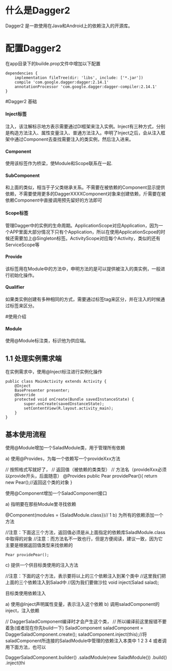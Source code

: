 # 什么是Dagger2
 Dagger2 是一款使用在Java和Android上的依赖注入的开源库。
# 配置Dagger2
在app目录下的builde.prop文件中增加以下配置

```
dependencies {
    implementation fileTree(dir: 'libs', include: ['*.jar'])
    compile 'com.google.dagger:dagger:2.14.1'
    annotationProcessor 'com.google.dagger:dagger-compiler:2.14.1'
}

```

#Dagger2 基础
#### Inject标签
注入，该注解标示地方表示需要通过DI框架来注入实例。Inject有三种方式，分别是构造方法注入、属性变量注入、普通方法注入。申明了Inject之后，会从注入框架中通过Component去查找需要注入的类实例，然后注入进来。

#### Component
使用该标签作为桥梁，使Module和Scope联系在一起.
#### SubComponent 
和上面的类似，相当于子父类继承关系。不需要在被依赖的Component显示提供依赖，不需要使用更多的DaggerXXXXComponent对象来创建依赖，斤需要在被依赖Component中直接调用预先留好的方法即可
#### Scope标签
管理Dagger中的实例的生命周期。ApplicationScope对应Application，因为一个APP里面大部分情况下只有个Application，所以在使用ApplicationScpoe的时候还需要加上@Singleton标签。ActivityScope对应每个Activity，类似的还有ServiceScope等
#### Provide
该标签用在Module中的方法中，申明方法的是可以提供被注入的类实例，一般进行初始化操作。
#### Qualifier
如果类实例创建有多种相同的方式，需要通过标签tag来区分，并在注入的时候通过标签来区分。

#使用介绍
#### Module
使用@Module标注类，标识他为供应端。

## 1.1 处理实例需求端
在实例需求中，使用@Inject标注进行实例化操作

```
public class MainActivity extends Activity {
    @Inject
    BasePresenter presenter;
    @Override
    protected void onCreate(Bundle savedInstanceState) {
        super.onCreate(savedInstanceState);
        setContentView(R.layout.activity_main);
    }
}
```

## 基本使用流程
使用@Module增加一个SaladModule类，用于管理所有依赖

a) 使用@Provides，为每一个依赖写一个provideXxx方法

 // 按照格式写就好了，
    // 返回值（被依赖的类类型）
    // 方法名（provideXxx必须以provide开头，后面随意）
    @Provides
    public Pear providePear(){
        return new Pear();//返回这个类的对象
    }
 
使用@Component增加一个SaladComponent接口

a) 指明要在那些Module里寻找依赖

@Component(modules = {SaladModule.class})//
1
b) 为所有的依赖添加一个方法

   //注意：下面这三个方法，返回值必须是从上面指定的依赖库SaladModule.class中取得的对象
    //注意：而方法名不一致也行，但是方便阅读，建议一致，因为它主要是根据返回值类型来找依赖的

    Pear providePear();
 
c) 提供一个供目标类使用的注入方法

  //注意：下面的这个方法，表示要将以上的三个依赖注入到某个类中
    //这里我们把上面的三个依赖注入到Salad中
    //因为我们要做沙拉
    void inject(Salad salad);
 
目标类使用依赖注入

a) 使用@Inject声明属性变量，表示注入这个依赖 
b) 调用saladComponent的inject，注入依赖

 // DaggerSaladComponent编译时才会产生这个类，
        // 所以编译前这里报错不要着急(或者现在你先build一下)
        SaladComponent saladComponent = DaggerSaladComponent.create();
        saladComponent.inject(this);//将saladComponent所连接的SaladModule中管理的依赖注入本类中
1
2
3
4
或者调用下面方法，也可以

   DaggerSaladComponent.builder()
 .saladModule(new SaladModule())
 .build()
 .inject(thi




